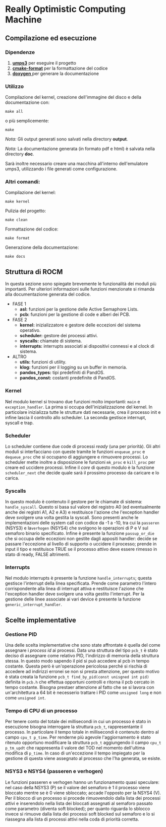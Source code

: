 # Really Optimistic Computing Machine

## Compilazione ed esecuzione

### Dipendenze
1. [__umps3__](https://github.com/virtualsquare/umps3) per eseguire il progetto
2. [__cmake-format__](https://cmake-format.readthedocs.io/en/latest/) per la formattazione del codice
3. [__doxygen__ ](https://www.doxygen.nl) per generare la documentazione

### Utilizzo

Compilazione del kernel, creazione dell'immagine del disco e della documentazione con:
```
make all
```
o più semplicemente:
```
make
```
_Nota:_ Gli output generati sono salvati nella directory __output__.

_Nota:_ La documentazione generata (in formato pdf e html) è salvata nella directory __doc__.

Sarà inoltre necessario creare una macchina all'interno dell'emulatore umps3, utilizzando i file generati come configurazione.

### Altri comandi:

Compilazione del kernel:
```
make kernel
```

Pulizia del progetto:
```
make clean
```

Formattazione del codice:
```
make format
```

Generazione della documentazione:
```
make docs 
```

## Struttura di ROCM
In questa sezione sono spiegate brevemente le funzionalità dei moduli più
importanti. Per ulteriori informazioni sulle funzioni menzionate si rimanda alla 
documentazione generata del codice.

* FASE 1
     * __asl:__ funzioni per la gestione delle Active Semaphore Lists.
     * __pcb:__ funzioni per la gestione di code e alberi dei PCB.
* FASE 2
     * __kernel:__ inizializzatore e gestore delle eccezioni del sistema operativo.
     * __scheduler:__ gestore dei processi attivi.
     * __syscalls:__ chiamate di sistema.
     * __interrupts:__ interrupts associati ai dispositivi connessi e al clock di sistema.
* ALTRO
     * __utils:__ funzioni di utility.
     * __klog:__ funzioni per il logging su un buffer in memoria.
     * __pandos_types:__ tipi predefiniti di PandOS.
     * __pandos_const:__ costanti predefinite di PandOS. 

### Kernel
Nel modulo kernel si trovano due funzioni molto importanti: ```main``` e
```exception_handler```. La prima si occupa dell'inizializzazione del kernel. 
In particolare inizializza tutte le strutture dati necessarie, crea il processo 
init e infine lascia il controllo allo scheduler. La seconda gestisce interrupt, 
syscall e trap.

### Scheduler
Lo scheduler contiene due code di processi _ready_ (una per priorità). Gli altri 
moduli si interfacciano con queste tramite le funzioni ```enqueue_proc``` e
```dequeue_proc``` che si occupano di aggiungere e rimuovere processi. Lo scheduler 
mette inoltre a disposizione le funzioni ```mk_proc``` e ```kill_proc``` per 
creare ed uccidere processi. Infine il _core_ di questo modulo è la funzione 
```scheduler_next``` che decide quale sarà il prossimo processo da caricare e 
lo carica. 

### Syscalls
In questo modulo è contenuto il gestore per le chiamate di sistema: 
```handle_syscall```. Questo si basa sul valore del registro A0 (ed eventualmente 
anche dei registri A1, A2 e A3) e restituisce l'azione che l'exception handler 
deve svolgere una volta gestita la syscall. 
Sono presenti anche le implementazioni delle system call con codice da -1 a -10,
tra cui la ```passeren``` (NSYS3) e la```verhogen```  (NSYS4) che svolgono le 
operazioni di P  e V sul semaforo binario specificato. Infine è presente la 
funzione ```passup_or_die``` che si occupa delle eccezioni non gestite dagli 
appositi handler: decide se passare l'eccezione al livello di supporto o uccidere 
il processo; prende in input il tipo e restituisce TRUE se il processo attivo 
deve essere rimesso in stato di ready, FALSE altrimenti.

### Interrupts
Nel modulo interrupts è presente la funzione ```handle_interrupts```; questa
gestisce l'interrupt della linea specificata. Prende come parametro l'intero 
corrispondente alla linea di interrupt attiva e restituisce l'azione che
l'exception handler deve svolgere una volta gestito l'interrupt. Per la gestione 
delle linee associate ai vari device è presente la funzione 
```generic_interrupt_handler```.

## Scelte implementative

### Gestione PID
Una delle scelta implementative che sono state affrontate è quella del come 
assegnare i _process id_ ai processi. Data una struttura del tipo ```pcb_t```
è stato deciso di assegnare come relativo PID, l'indirizzo di memoria della 
struttura stessa. In questo modo sapendo il pid si può accedere al pcb in tempo 
costante. Questa però è un'operazione pericolosa perché si rischia di accedere 
ad indirizzi erronei se non si presta attenzione, per questo motivo è stata creata 
la funzione ```pcb_t find_by_pid(const unisgned int pid) ``` definita in ```pcb.h``` 
che effettua opportuni controlli e ritorna il pcb cercato in tempo costante.
Bisogna prestaer attenzione al fatto che se si lavora con un'architettura a 64 bit 
è necesserio trattare i PID come ```unsigned long``` e non come ```unsigned int```.

### Tempo di CPU di un processo
Per tenere conto del totale dei millisecondi in cui un processo è stato in 
esecuzione bisogna interrogare la struttura ```pcb_t```, rappresentante il 
processo. In particolare il tempo totale in millisecondi è contenuto dentro al 
campo ```cpu_t p_time```. Per renderne più agevole l'aggiornamento è stato 
ritenuto opportuno modificare la struttura ```pcb_t``` aggiungendo il campo 
```cpu_t p_tm_updt``` che rappresenta il valore del TOD nel momento dell'ultima
modifica di ```p_time```. In caso di un'eccezione il tempo impiegato per la 
gestione di questa viene assegnato al processo che l'ha generata, se esiste.

### NSYS3 e NSYS4 (passeren e verhogen)
Le funzioni passeren e verhogen hanno un funzionamento quasi speculare: nel caso 
della NSYS3 (P) se il valore del semaforo è 1 il processo viene bloccato mentre 
se è 0 viene sbloccato; accade l'opposto per la NSYS4 (V). Per il blocco di un
processo si procede rimuovendolo dalla lista dei processi attivi e inserendolo 
nella lista dei bloccati assegnati al semaforo passato come parametro (diventa 
soft blocked); per quanto riguarda lo sblocco invece si rimuove dalla lista dei 
processi soft blocked sul semaforo e lo si riassegna alla lista di processi attivi 
nella coda di priorità corretta. 
